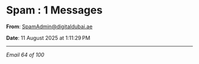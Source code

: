# Spam : 1 Messages

**From**: SpamAdmin@digitaldubai.ae

**Date**: 11 August 2025 at 1:11:29 PM

---

*Email 64 of 100*
